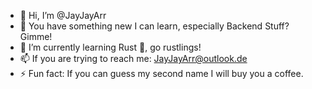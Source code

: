 - 👋 Hi, I’m @JayJayArr
- 👀 You have something new I can learn, especially Backend Stuff? Gimme!
- 🌱 I’m currently learning Rust 🦀, go rustlings!
- 📫 If you are trying to reach me: JayJayArr@outlook.de
- ⚡ Fun fact: If you can guess my second name I will buy you a coffee.

<!---
JayJayArr/JayJayArr is a ✨ special ✨ repository because its `README.md` (this file) appears on your GitHub profile.
You can click the Preview link to take a look at your changes.
--->
